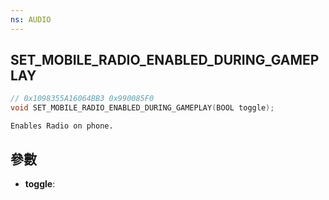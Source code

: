 ```yaml
---
ns: AUDIO
---
```

## SET_MOBILE_RADIO_ENABLED_DURING_GAMEPLAY

```c
// 0x1098355A16064BB3 0x990085F0
void SET_MOBILE_RADIO_ENABLED_DURING_GAMEPLAY(BOOL toggle);
```

```
Enables Radio on phone.  
```

## 參數
* **toggle**: 

